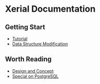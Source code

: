 # Xerial Documentation

## Getting Start
- [Tutorial](tutorial/Start.md)
- [Data Structure Modification](StructureModification.md)

## Worth Reading
- [Design and Concept](Concept.md)
- [Special on PostgreSQL](PostgreSQL.md)